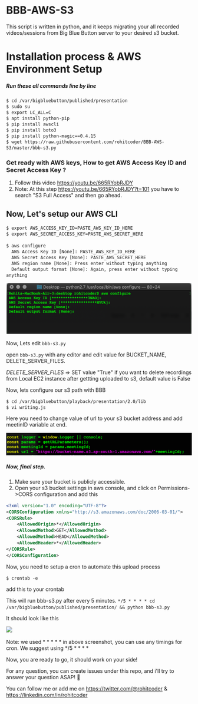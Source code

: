 # BBB-AWS-S3

This script is written in python, and it keeps migrating your all recorded videos/sessions from Big Blue Button server to your desired s3 bucket. 

# Installation process & AWS Environment Setup
##### Run these all commands line by line
```
$ cd /var/bigbluebutton/published/presentation
$ sudo su
$ export LC_ALL=C
$ apt install python-pip
$ pip install awscli
$ pip install boto3
$ pip install python-magic==0.4.15
$ wget https://raw.githubusercontent.com/rohitcoder/BBB-AWS-S3/master/bbb-s3.py
```
### Get ready with AWS keys, How to get AWS Access Key ID and Secret Access Key ?
1. Follow this video https://youtu.be/665RYobRJDY
2. Note: At this step https://youtu.be/665RYobRJDY?t=101 you have to search "S3 Full Access" and then go ahead.

## Now, Let's setup our AWS CLI
```
$ export AWS_ACCESS_KEY_ID=PASTE_AWS_KEY_ID_HERE
$ export AWS_SECRET_ACCESS_KEY=PASTE_AWS_SECRET_HERE

$ aws configure
  AWS Access Key ID [None]: PASTE_AWS_KEY_ID_HERE
  AWS Secret Access Key [None]: PASTE_AWS_SECRET_HERE
  AWS region name [None]: Press enter without typing anything
  Default output format [None]: Again, press enter without typing anything
```

![AWS CLI](https://raw.githubusercontent.com/rohitcoder/BBB-AWS-S3/master/Screenshot%202020-06-12%20at%2011.46.12%20PM.png)

Now, Lets edit ```bbb-s3.py```

open ```bbb-s3.py``` with any editor and edit value for BUCKET_NAME, DELETE_SERVER_FILES.

*DELETE_SERVER_FILES* => SET value "True"  if you want to delete recordings from Local EC2 instance after gettting uploaded to s3, default value is False

Now, lets configure our s3 path with BBB
 
```
$ cd /var/bigbluebutton/playback/presentation/2.0/lib
$ vi writing.js
```
Here you need to change value of url to your s3 bucket address and add meetinID variable at end.

![Editing Writing.js](https://raw.githubusercontent.com/rohitcoder/BBB-AWS-S3/master/Screenshot%202020-05-25%20at%2010.56.37%20PM.png)

##### Now, final step.

1. Make sure your bucket is publicly accessible.
2. Open your s3 bucket settings in aws console, and click on Permissions->CORS configuration and add this

```xml
<?xml version="1.0" encoding="UTF-8"?>
<CORSConfiguration xmlns="http://s3.amazonaws.com/doc/2006-03-01/">
<CORSRule>
    <AllowedOrigin>*</AllowedOrigin>
    <AllowedMethod>GET</AllowedMethod>
    <AllowedMethod>HEAD</AllowedMethod>
    <AllowedHeader>*</AllowedHeader>
</CORSRule>
</CORSConfiguration>
```

Now, you need to setup a cron to automate this upload process
```
$ crontab -e
```
add this to your crontab 

This will run bbb-s3.py after every 5 minutes.
```*/5 * * * * cd /var/bigbluebutton/published/presentation/ && python bbb-s3.py```

It should look like this

![](https://raw.githubusercontent.com/rohitcoder/BBB-AWS-S3/master/Screenshot%202020-07-14%20at%204.00.49%20PM.png)

Note: we used * * * * * in above screenshot, you can use any timings for cron. We suggest using */5 * * * *


Now, you are ready to go, it should work on your side!

For any question, you can create issues under this repo, and i'll try to answer your question ASAP! 🤟

You can follow me or add me on https://twitter.com/@rohitcoder & https://linkedin.com/in/rohitcoder
